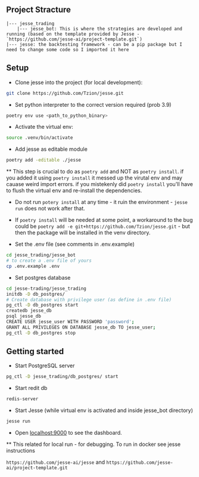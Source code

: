 ## Project Stracture

```
|--- jesse_trading
    |--- jesse_bot: This is where the strategies are developed and running (based on the template provided by Jesse -  `https://github.com/jesse-ai/project-template.git`)
|--- jesse: the backtesting framework - can be a pip package but I need to change some code so I imported it here
```


## Setup

- Clone jesse into the project (for local development):
```sh
git clone https://github.com/Tzion/jesse.git
```

- Set python interpreter to the correct version required (prob 3.9)
```sh 
poetry env use <path_to_python_binary>
```

- Activate the virtual env:
``` sh
source .venv/bin/activate
```

- Add jesse as editable module 
```sh
poetry add -editable ./jesse
```
** This step is crucial to do as `poetry add` and NOT as `poetry install`. if you added it using `poetry install` it messed up the virutal env and may cauase weird import errors. if you mistekenly did `poetry install` you'll have to flush the virtual env and re-install the dependencies.
* Do not run `potery install` at any time - it ruin the environment - `jesse run` does not work after that.

- If `poetry install` will be needed at some point, a workaround to the bug could be `poetry add -e git+https://github.com/Tzion/jesse.git` - but then the package will be installed in the venv directory.

- Set the .env file (see comments in .env.example)
```sh
cd jesse_trading/jesse_bot
# to create a .env file of yours
cp .env.example .env
```
- Set postgres database
``` sh
cd jesse-trading/jesse_trading
initdb -D db_postgres/
# Create database with privilege user (as define in .env file)
pg_ctl -D db_postgres start
createdb jesse_db
psql jesse_db
CREATE USER jesse_user WITH PASSWORD 'password';
GRANT ALL PRIVILEGES ON DATABASE jesse_db TO jesse_user;
pg_ctl -D db_postgres stop
```


## Getting started

- Start PostgreSQL server
```sh
pg_ctl -D jesse_trading/db_postgres/ start
```
- Start redit db
```sh
redis-server
```
- Start Jesse (while virtual env is activated and inside jesse_bot directory)
```sh
jesse run
```
- Open [localhost:9000](http://localhost:9000) to see the dashboard.

** This related for local run - for debugging. To run in docker see jesse instructions

`https://github.com/jesse-ai/jesse` and `https://github.com/jesse-ai/project-template.git`
